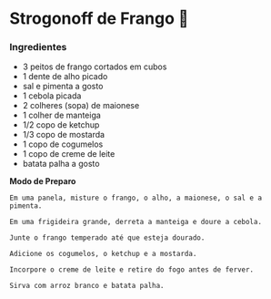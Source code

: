 



# Strogonoff de Frango :baby_chick:

 ### Ingredientes

 - 3 peitos de frango cortados em cubos
 - 1 dente de alho picado
 - sal e pimenta a gosto
 - 1 cebola picada
 - 2 colheres (sopa) de maionese
 - 1 colher de manteiga
 - 1/2 copo de ketchup
 - 1/3 copo de mostarda
 - 1 copo de cogumelos
 - 1 copo de creme de leite
 - batata palha a gosto


 **Modo de Preparo**

    Em uma panela, misture o frango, o alho, a maionese, o sal e a pimenta.
    
    Em uma frigideira grande, derreta a manteiga e doure a cebola.
    
    Junte o frango temperado até que esteja dourado.
    
    Adicione os cogumelos, o ketchup e a mostarda.
    
    Incorpore o creme de leite e retire do fogo antes de ferver.
    
    Sirva com arroz branco e batata palha.

